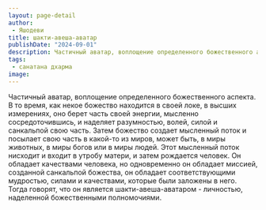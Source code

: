 ```yaml
---
layout: page-detail
author:
 - Яшодеви
title: шакти-авеша-аватар
publishDate: "2024-09-01"
description: Частичный аватар, воплощение определенного божественного аспекта. В то время, как некое божество находится в своей локе, в высших измерениях, оно берет часть своей энергии, мысленно сосредоточившись, и наделяет разумностью, волей, силой и санкальпой свою часть. Затем божество создает мысленный поток и посылает свою часть в какой-то из миров, может быть, в миры животных, в миры богов или в миры людей. Этот мысленный поток нисходит и входит в утробу матери, и затем рождается человек. Он обладает качествами человека, но одновременно он обладает миссией, созданной санкальпой божества, он обладает соответствующими мудростью, силами и качествами, которые были заложены в него. Тогда говорят, что он является шакти-авеша-аватаром - личностью, наделенной божественными полномочиями.
tags:
 - санатана дхарма
image: 
---
```


Частичный аватар, воплощение определенного божественного аспекта. В то время, как некое божество находится в своей локе, в высших измерениях, оно берет часть своей энергии, мысленно сосредоточившись, и наделяет разумностью, волей, силой и санкальпой свою часть. Затем божество создает мысленный поток и посылает свою часть в какой-то из миров, может быть, в миры животных, в миры богов или в миры людей. Этот мысленный поток нисходит и входит в утробу матери, и затем рождается человек. Он обладает качествами человека, но одновременно он обладает миссией, созданной санкальпой божества, он обладает соответствующими мудростью, силами и качествами, которые были заложены в него. Тогда говорят, что он является шакти-авеша-аватаром - личностью, наделенной божественными полномочиями.

